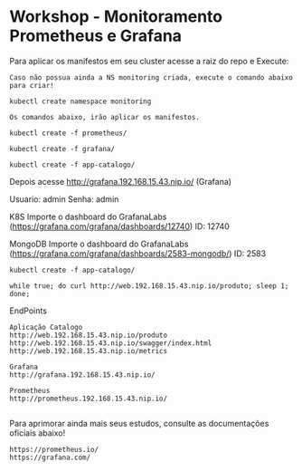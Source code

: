 # Workshop - Monitoramento Prometheus e Grafana

Para aplicar os manifestos em seu cluster acesse a raiz do repo e Execute:


```
Caso não possua ainda a NS monitoring criada, execute o comando abaixo para criar!

kubectl create namespace monitoring

Os comandos abaixo, irão aplicar os manifestos.

kubectl create -f prometheus/

kubectl create -f grafana/

kubectl create -f app-catalogo/ 
```

Depois acesse http://grafana.192.168.15.43.nip.io/ (Grafana)

Usuario: admin
Senha: admin

K8S
Importe o dashboard do GrafanaLabs (https://grafana.com/grafana/dashboards/12740)
ID: 12740

MongoDB
Importe o dashboard do GrafanaLabs (https://grafana.com/grafana/dashboards/2583-mongodb/)
ID: 2583


```
kubectl create -f app-catalogo/

```


```
while true; do curl http://web.192.168.15.43.nip.io/produto; sleep 1; done;
```

EndPoints
```
Aplicação Catalogo
http://web.192.168.15.43.nip.io/produto
http://web.192.168.15.43.nip.io/swagger/index.html
http://web.192.168.15.43.nip.io/metrics

Grafana
http://grafana.192.168.15.43.nip.io/

Prometheus
http://prometheus.192.168.15.43.nip.io/


```

Para aprimorar ainda mais seus estudos, consulte as documentações oficiais abaixo!
```
https://prometheus.io/
https://grafana.com/

```
